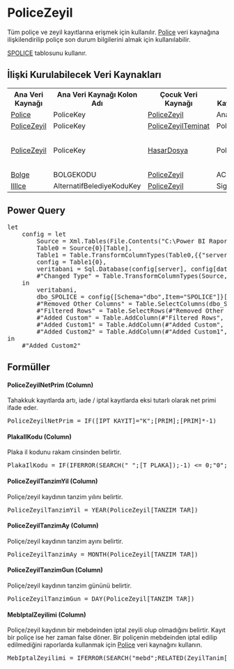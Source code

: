 <h1>PoliceZeyil</h1>
Tüm poliçe ve zeyil kayıtlarına erişmek için kullanılır. <a href="../VeriKaynaklari/Police.md">Police</a> veri kaynağına ilişkilendirilip poliçe son durum bilgilerini almak için kullanılabilir.

<a href="../Tablolar/SPOLICE.md">SPOLICE</a> tablosunu kullanır.

<h2>İlişki Kurulabilecek Veri Kaynakları</h2>
<table>
<tr>
<th>Ana Veri Kaynağı</th>
<th>Ana Veri Kaynağı Kolon Adı</th>
<th>Çocuk Veri Kaynağı</th>
<th>Çocuk Veri Kaynağı Kolon Adi</th>
<th>İlişki Özellikleri</th>
</tr>
<tr>
<td><a href="../VeriKaynaklari/Police.md">Police</a></td>
<td>PoliceKey</td>
<td><a href="../VeriKaynaklari/PoliceZeyil.md">PoliceZeyil</a></td>
<td>AnaPoliceKey</td>
<td></td>
</tr>
<tr>
<td><a href="../VeriKaynaklari/PoliceZeyil.md">PoliceZeyil</a></td>
<td>PoliceKey</td>
<td><a href="../VeriKaynaklari/PoliceZeyilTeminat.md">PoliceZeyilTeminat</a></td>
<td>PoliceKey</td>
<td></td>
</tr>
<tr>
<td><a href="../VeriKaynaklari/PoliceZeyil.md">PoliceZeyil</a></td>
<td>PoliceKey</td>
<td><a href="../VeriKaynaklari/HasarDosya.md">HasarDosya</a></td>
<td>PoliceKey</td>
<td>Cross filter direction: Single</td>
</tr>
<tr>
<td><a href="../VeriKaynaklari/Bolge.md">Bolge</a></td>
<td>BOLGEKODU</td>
<td><a href="../VeriKaynaklari/PoliceZeyil.md">PoliceZeyil</a></td>
<td>ACE_BOLGE_KODU</td>
<td></td>
</tr>
<tr>
<td><a href="../VeriKaynaklari/IlIlce.md">IlIlce</a></td>
<td>AlternatifBelediyeKoduKey</td>
<td><a href="../VeriKaynaklari/PoliceZeyil.md">PoliceZeyil</a></td>
<td>SigortaliIlIlceKodu</td>
<td></td>
</tr>
</table>


<h2>Power Query</h2>
<pre>
let
    config = let
        Source = Xml.Tables(File.Contents("C:\Power BI Raporlar\config.xml")),
        Table0 = Source{0}[Table],
        Table1 = Table.TransformColumnTypes(Table0,{{"server", type text}, {"database", type text}}),
        config = Table1{0},
        veritabani = Sql.Database(config[server], config[database]),
        #"Changed Type" = Table.TransformColumnTypes(Source,{{"server", type text}, {"database", type text}})
    in
        veritabani,
        dbo_SPOLICE = config{[Schema="dbo",Item="SPOLICE"]}[Data],
        #"Removed Other Columns" = Table.SelectColumns(dbo_SPOLICE,{"YIL", "ACENTA", "BRANS", "POLICE_NO", "ZEYLKOD2", "ZEYL_KODU", "ZEYL_NO", "TECDIT_NO", "IPT_KAYIT", "BAS_TAR", "BIT_TAR", "TANZIM_TAR", "UW_YEAR", "TANZIM_YER", "KISI_SAYI", "PRIM", "TARIFE_BAS", "ACE_BOLGE_KODU", "ORTAK_NO", "ARAC_TARZ", "T_SIG_IL_KODU", "T_SIG_ILCE_KODU", "T_SIG_BELDE_KODU", "T_PLAKA"}),
        #"Filtered Rows" = Table.SelectRows(#"Removed Other Columns", each ([IPT_KAYIT] = "I" or [IPT_KAYIT] = "K")),
        #"Added Custom" = Table.AddColumn(#"Filtered Rows", "PoliceKey", each [ACENTA]&"_"&[BRANS]&"_"&[POLICE_NO]&"_"&[TECDIT_NO]&"_"&[ZEYL_NO]),
        #"Added Custom1" = Table.AddColumn(#"Added Custom", "AnaPoliceKey", each [ACENTA]&"_"&[BRANS]&"_"&[POLICE_NO]&"_"&[TECDIT_NO]&"_   "),
        #"Added Custom2" = Table.AddColumn(#"Added Custom1", "SigortaliIlIlceKodu", each [T_SIG_IL_KODU]&"_"&[T_SIG_ILCE_KODU]&"_"&[T_SIG_BELDE_KODU])
in
    #"Added Custom2"
</pre>

<h2>Formüller</h2>

<h4>PoliceZeyilNetPrim (Column)</h4>
Tahakkuk kayıtlarda artı, iade / iptal kayıtlarda eksi tutarlı olarak net primi ifade eder.
<pre>PoliceZeyilNetPrim = IF([IPT_KAYIT]="K";[PRIM];[PRIM]*-1)</pre>

<h4>PlakaIlKodu (Column)</h4>
Plaka il kodunu rakam cinsinden belirtir.
<pre>PlakaIlKodu = IF(IFERROR(SEARCH(" ";[T_PLAKA]);-1) <= 0;"0";LEFT([T_PLAKA];SEARCH(" ";[T_PLAKA])))</pre>

<h4>PoliceZeyilTanzimYil (Column)</h4>
Poliçe/zeyil kaydının tanzim yılını belirtir.
<pre>PoliceZeyilTanzimYil = YEAR(PoliceZeyil[TANZIM_TAR])</pre>

<h4>PoliceZeyilTanzimAy (Column)</h4>
Poliçe/zeyil kaydının tanzim ayını belirtir.
<pre>PoliceZeyilTanzimAy = MONTH(PoliceZeyil[TANZIM_TAR])</pre>

<h4>PoliceZeyilTanzimGun (Column)</h4>
Poliçe/zeyil kaydının tanzim gününü belirtir.
<pre>PoliceZeyilTanzimGun = DAY(PoliceZeyil[TANZIM_TAR])</pre>

<h4>MebIptalZeyilimi (Column)</h4>
Poliçe/zeyil kaydının bir mebdeinden iptal zeyili olup olmadığını belirtir. Kayıt bir poliçe ise her zaman false döner. Bir poliçenin mebdeinden iptal edilip edilmediğini raporlarda kullanmak için <a href="../VeriKaynaklari/Police.md">Police</a> veri kaynağını kullanın.
<pre>MebIptalZeyilimi = IFERROR(SEARCH("mebd";RELATED(ZeyilTanim[AD])) > 0;FALSE())</pre>



